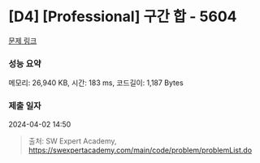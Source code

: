 # [D4] [Professional] 구간 합 - 5604 

[문제 링크](https://swexpertacademy.com/main/code/problem/problemDetail.do?contestProbId=AWXGGNB6cnEDFAUo) 

### 성능 요약

메모리: 26,940 KB, 시간: 183 ms, 코드길이: 1,187 Bytes

### 제출 일자

2024-04-02 14:50



> 출처: SW Expert Academy, https://swexpertacademy.com/main/code/problem/problemList.do